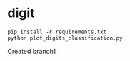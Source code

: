 # digit
```
pip install -r requirements.txt
python plot_digits_classification.py
```

Created branch1
